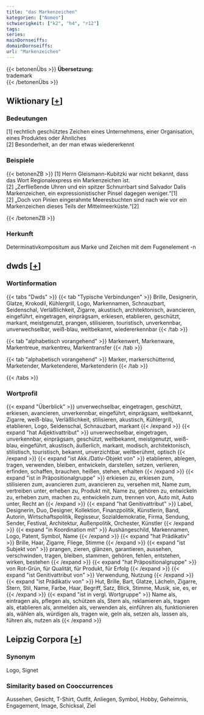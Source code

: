 ```yaml
---
title: "das Markenzeichen"
kategorien: ["Nomen"]
schwierigkeit: ["k2", "h4", "r12"]
tags:
series:
mainDornseiffs:
domainDornseiffs:
url: "Markenzeichen"
---
```


{{< betonenÜbs >}}
**Übersetzung:**  
trademark  
{{< /betonenÜbs >}}

## Wiktionary [[+](https://de.wiktionary.org/wiki/Markenzeichen)]

### Bedeutungen
[1] rechtlich geschütztes Zeichen eines Unternehmens, einer Organisation, eines Produktes oder Ähnliches  
[2] Besonderheit, an der man etwas wiedererkennt  

### Beispiele
{{< betonenZB >}}
[1] Herrn Gleismann-Kubitzki war nicht bekannt, dass das Wort Regionalexpress ein Markenzeichen ist.  
[2] „Zerfließende Uhren und ein spitzer Schnurrbart sind Salvador Dalís Markenzeichen, ein expressionistischer Pinsel dagegen weniger.“[1]  
[2] „Doch von Pinien eingerahmte Meeresbuchten sind nach wie vor ein Markenzeichen dieses Teils der Mittelmeerküste.“[2]  

{{< /betonenZB >}}
### Herkunft
Determinativkompositum aus Marke und Zeichen mit dem Fugenelement -n  



## dwds [[+](https://www.dwds.de/wb/Markenzeichen)]

### Wortinformation
{{< tabs "Dwds" >}}
{{< tab "Typische Verbindungen" >}}
Brille, Designerin, Glatze, Krokodil, Kühlergrill, Logo, Markennamen, Schnauzbart, Seidenschal, Verläßlichkeit, Zigarre, akustisch, architektonisch, avancieren, eingeführt, eingetragen, einprägsam, erkiesen, etablieren, geschützt, markant, meistgenutzt, prangen, stilisieren, touristisch, unverkennbar, unverwechselbar, weiß-blau, weltbekannt, wiedererkennbar
{{< /tab >}}

{{< tab "alphabetisch vorangehend" >}}
Markenwert, Markenware, Markentreue, markentreu, Markentransfer
{{< /tab >}}

{{< tab "alphabetisch vorangehend" >}}
Marker, markerschütternd, Marketender, Marketenderei, Marketenderin
{{< /tab >}}

{{< /tabs >}}

### Wortprofil
{{< expand "Überblick" >}} unverwechselbar, eingetragen, geschützt, erkiesen, avancieren, unverkennbar, eingeführt, einprägsam, weltbekannt, Zigarre, weiß-blau, Verläßlichkeit, stilisieren, akustisch, Kühlergrill, etablieren, Logo, Seidenschal, Schnauzbart, markant {{< /expand >}}
{{< expand "hat Adjektivattribut" >}} unverwechselbar, eingetragen, unverkennbar, einprägsam, geschützt, weltbekannt, meistgenutzt, weiß-blau, eingeführt, akustisch, äußerlich, markant, modisch, architektonisch, stilistisch, touristisch, bekannt, unverzichtbar, weltberühmt, optisch {{< /expand >}}
{{< expand "ist Akk./Dativ-Objekt von" >}} etablieren, ablegen, tragen, verwenden, bleiben, entwickeln, darstellen, setzen, verlieren, erfinden, schaffen, brauchen, heißen, stehen, erhalten {{< /expand >}}
{{< expand "ist in Präpositionalgruppe" >}} erkiesen zu, erkiesen zum, stilisieren zum, avancieren zum, avancieren zu, versehen mit, Name zum, vertreiben unter, erheben zu, Produkt mit, Name zu, gehören zu, entwickeln zu, erheben zum, machen zu, entwickeln zum, trennen von, Auto mit, Auto unter, Recht an {{< /expand >}}
{{< expand "hat Genitivattribut" >}} Label, Designerin, Duo, Designer, Kollektion, Finanzpolitik, Künstlerin, Band, Autorin, Wirtschaftspolitik, Regisseur, Sozialdemokratie, Firma, Sendung, Sender, Festival, Architektur, Außenpolitik, Orchester, Künstler {{< /expand >}}
{{< expand "in Koordination mit" >}} Aushängeschild, Markennamen, Logo, Patent, Symbol, Name {{< /expand >}}
{{< expand "hat Prädikativ" >}} Brille, Haar, Zigarre, Fliege, Stimme {{< /expand >}}
{{< expand "ist Subjekt von" >}} prangen, zieren, glänzen, garantieren, aussehen, verschwinden, tragen, bleiben, stammen, gehören, fehlen, entstehen, wirken, bestehen {{< /expand >}}
{{< expand "hat Präpositionalgruppe" >}} von Rot-Grün, für Qualität, für Produkt, für Erfolg {{< /expand >}}
{{< expand "ist Genitivattribut von" >}} Verwendung, Nutzung {{< /expand >}}
{{< expand "ist Prädikativ von" >}} Hut, Brille, Bart, Glatze, Lächeln, Zigarre, Stern, Stil, Name, Farbe, Haar, Begriff, Satz, Blick, Stimme, Musik, sie, es, er {{< /expand >}}
{{< expand "ist in vergl. Wortgruppe" >}} Name als, eintragen als, pflegen als, schützen als, Stern als, reklamieren als, tragen als, etablieren als, anmelden als, verwenden als, einführen als, funktionieren als, wählen als, würdigen als, tragen wie, geln als, setzen als, lassen als, führen als, nutzen als {{< /expand >}}

## Leipzig Corpora [[+](https://corpora.uni-leipzig.de/en/res?word=Markenzeichen&corpusId=deu_newscrawl-public_2018)]


### Synonym
Logo, Signet


### Similarity based on Cooccurrences
Aussehen, Gesicht, T-Shirt, Outfit, Anliegen, Symbol, Hobby, Geheimnis, Engagement, Image, Schicksal, Ziel

